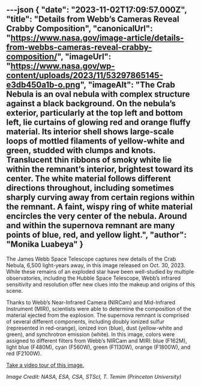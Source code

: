 ---json
{
  "date": "2023-11-02T17:09:57.000Z",
  "title": "Details from Webb’s Cameras Reveal Crabby Composition",
  "canonicalUrl": "https://www.nasa.gov/image-article/details-from-webbs-cameras-reveal-crabby-composition/",
  "imageUrl": "https://www.nasa.gov/wp-content/uploads/2023/11/53297865145-e3db450a1b-o.png",
  "imageAlt": "The Crab Nebula is an oval nebula with complex structure against a black background. On the nebula’s exterior, particularly at the top left and bottom left, lie curtains of glowing red and orange fluffy material. Its interior shell shows large-scale loops of mottled filaments of yellow-white and green, studded with clumps and knots. Translucent thin ribbons of smoky white lie within the remnant’s interior, brightest toward its center. The white material follows different directions throughout, including sometimes sharply curving away from certain regions within the remnant. A faint, wispy ring of white material encircles the very center of the nebula. Around and within the supernova remnant are many points of blue, red, and yellow light.",
  "author": "Monika Luabeya"
}
---

The James Webb Space Telescope captures new details of the Crab Nebula, 6,500 light-years away, in this image released on Oct. 30, 2023. While these remains of an exploded star have been well-studied by multiple observatories, including the Hubble Space Telescope, Webb’s infrared sensitivity and resolution offer new clues into the makeup and origins of this scene.

Thanks to Webb’s Near-Infrared Camera (NIRCam) and Mid-Infrared Instrument (MIRI), scientists were able to determine the composition of the material ejected from the explosion. The supernova remnant is comprised of several different components, including doubly ionized sulfur (represented in red-orange), ionized iron (blue), dust (yellow-white and green), and synchrotron emission (white). In this image, colors were assigned to different filters from Webb’s NIRCam and MIRI: blue (F162M), light blue (F480M), cyan (F560W), green (F1130W), orange (F1800W), and red (F2100W).

[Take a video tour of this image.](https://www.nasa.gov/missions/webb/the-crab-nebula-seen-in-new-light-by-nasas-webb/#section-3)

_Image Credit: NASA, ESA, CSA, STScI, T. Temim (Princeton University)_
